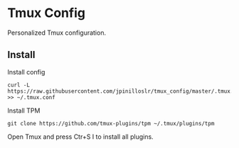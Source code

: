 # Tmux Config

Personalized Tmux configuration.

## Install

Install config

```
curl -L https://raw.githubusercontent.com/jpinilloslr/tmux_config/master/.tmux.conf >> ~/.tmux.conf
```

Install TPM

```
git clone https://github.com/tmux-plugins/tpm ~/.tmux/plugins/tpm
```

Open Tmux and press Ctr+S I to install all plugins.

